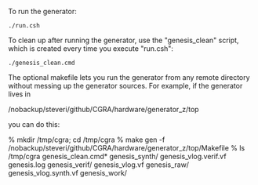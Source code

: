 To run the generator:

    ./run.csh

To clean up after running the generator, use the "genesis_clean"
script, which is created every time you execute "run.csh":

    ./genesis_clean.cmd

The optional makefile lets you run the generator from any remote
directory without messing up the generator sources.  For example,
if the generator lives in

   /nobackup/steveri/github/CGRA/hardware/generator_z/top

you can do this:

   % mkdir /tmp/cgra; cd /tmp/cgra
   % make gen -f /nobackup/steveri/github/CGRA/hardware/generator_z/top/Makefile
   % ls /tmp/cgra
       genesis_clean.cmd*  genesis_synth/         genesis_vlog.verif.vf
       genesis.log         genesis_verif/         genesis_vlog.vf
       genesis_raw/        genesis_vlog.synth.vf  genesis_work/
